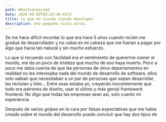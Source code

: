 ```yaml
---
path: WhatIvelearned
date: 2020-03-02T03:24:48.637Z
title: Lo que he vivido siendo developer
description: Una pequeña vista atrás.
---
```

Se me hace difícil recordar lo que era hace 5 años cuando recién me gradué de desarrollador y no cabía en mi cabeza que me fueran a pagar por algo que hacia tan natural y sin mucho esfuerzo.

Lo que sí recuerdo con facilidad era el sentimiento de quererme comer el mundo, me da un poco de tristeza que mucho de eso haya muerto. Poco a poco me daba cuenta de que las personas de otros departamentos en realidad no les interesaba nada del mundo de desarrollo de software, ellos solo sabían que necesitaban a un par de personas que sepan desarrollar, las reclutan y listo... Entre esas estaba yo, creyendo inocentemente que todo era patrones de diseño,  usar el ultimo y más genial framework frontend.  No digo que todas las empresas sean así, solo cuento mi experiencia.

Después de varios golpes en la cara por falsas expectativas que me había creado sobre el mundo del desarrollo puedo concluir que hay dos tipos de
